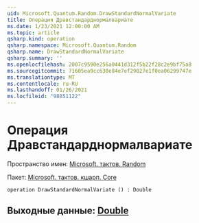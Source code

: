 ```yaml
---
uid: Microsoft.Quantum.Random.DrawStandardNormalVariate
title: Операция Дравстандарднормалвариате
ms.date: 1/23/2021 12:00:00 AM
ms.topic: article
qsharp.kind: operation
qsharp.namespace: Microsoft.Quantum.Random
qsharp.name: DrawStandardNormalVariate
qsharp.summary: ''
ms.openlocfilehash: 2007c9590e256a0441d312f5b22f28c2e9bf75a8
ms.sourcegitcommit: 71605ea9cc630e84e7ef29027e1f0ea06299747e
ms.translationtype: MT
ms.contentlocale: ru-RU
ms.lasthandoff: 01/26/2021
ms.locfileid: "98851122"
---
```

# <a name="drawstandardnormalvariate-operation"></a>Операция Дравстандарднормалвариате

Пространство имен: [Microsoft. тактов. Random](xref:Microsoft.Quantum.Random)

Пакет: [Microsoft. тактов. кшарп. Core](https://nuget.org/packages/Microsoft.Quantum.QSharp.Core)




```qsharp
operation DrawStandardNormalVariate () : Double
```


## <a name="output--double"></a>Выходные данные: [Double](xref:microsoft.quantum.lang-ref.double)

